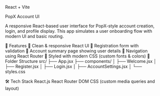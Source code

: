 React + Vite

PopX Account UI

A responsive React-based user interface for PopX-style account creation, login, and profile display. This app simulates a user onboarding flow with modern UI and basic routing.

🔧 Features
🚀 Clean & responsive React UI
📄 Registration form with validation
👤 Account summary page showing user details
🔀 Navigation using React Router
💅 Styled with modern CSS (custom fonts & colors)
📁 Folder Structure
src/ ├── App.jsx ├── components/ │ ├── Welcome.jsx │ ├── Register.jsx │ ├── Login.jsx │ ├── AccountSettings.jsx │ └── styles.css

🛠️ Tech Stack
React.js
React Router DOM
CSS (custom media queries and layout)
